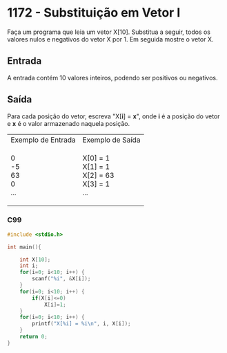 <html>
  <body style="padding: 10px 0px">
    <div class="header">
      <h1>1172 - Substituição em Vetor I</h1>
      <div class="problem">
        <div class="description">
          <p>
            Faça um programa que leia um vetor X[10]. Substitua a seguir, todos
            os valores nulos e negativos do vetor X por 1. Em seguida mostre o
            vetor X.
          </p>
        </div>
        <h2>Entrada</h2>
        <div class="input">
          <p>
            A entrada contém 10 valores inteiros, podendo ser positivos ou
            negativos.
          </p>
        </div>
        <h2>Saída</h2>
        <div class="output">
          <p>
            Para cada posição do vetor, escreva "X[<strong>i</strong>] =
            <strong>x</strong>", onde <strong>i</strong> é a posição do vetor e
            <strong>x</strong> é o valor armazenado naquela posição.
          </p>
        </div>
        <div class="both"></div>
        <table>
          <tbody>
            <tr>
              <td>Exemplo de Entrada</td>
              <td>Exemplo de Saída</td>
            </tr>
            <tr>
              <td class="division">
                <p>
                  0<br />
                  -5<br />
                  63<br />
                  0<br />
                  ...
                </p>
              </td>
              <td>
                <p>
                  X[0] = 1<br />
                  X[1] = 1<br />
                  X[2] = 63<br />
                  X[3] = 1<br />
                  ...
                </p>
              </td>
            </tr>
          </tbody>
        </table>
      </div>
    </div>
  </body>
</html>

### C99

```c
#include <stdio.h>

int main(){

    int X[10];
    int i;
    for(i=0; i<10; i++) {
        scanf("%i", &X[i]);
    }
    for(i=0; i<10; i++) {
        if(X[i]<=0)
            X[i]=1;
    }
    for(i=0; i<10; i++) {
        printf("X[%i] = %i\n", i, X[i]);
    }
    return 0;
}
```
